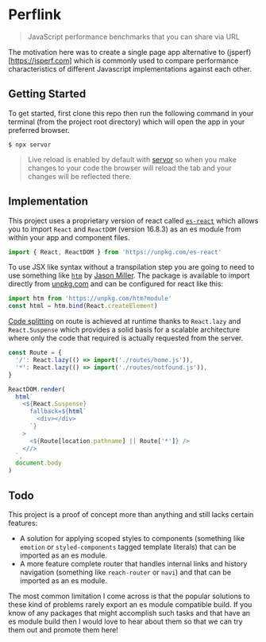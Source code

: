 # Perflink

> JavaScript performance benchmarks that you can share via URL

The motivation here was to create a single page app alternative to (jsperf)[https://jsperf.com] which is commonly used to compare performance characteristics of different Javascript implementations against each other.

## Getting Started

To get started, first clone this repo then run the following command in your terminal (from the project root directory) which will open the app in your preferred browser.

```
$ npx servor
```

> Live reload is enabled by default with [servor](https://github.com/lukejacksonn/servor) so when you make changes to your code the browser will reload the tab and your changes will be reflected there.

## Implementation

This project uses a proprietary version of react called [`es-react`](https://github.com/lukejacksonn/es-react) which allows you to import `React` and `ReactDOM` (version 16.8.3) as an es module from within your app and component files.

```js
import { React, ReactDOM } from 'https://unpkg.com/es-react'
```

To use JSX like syntax without a transpilation step you are going to need to use something like [`htm`](https://github.com/developit/htm) by [Jason Miller](https://github.com/developit). The package is available to import directly from [unpkg.com](https://unpkg.com) and can be configured for react like this:

```js
import htm from 'https://unpkg.com/htm?module'
const html = htm.bind(React.createElement)
```

[Code splitting](https://reactjs.org/docs/code-splitting.html) on route is achieved at runtime thanks to `React.lazy` and `React.Suspense` which provides a solid basis for a scalable architecture where only the code that required is actually requested from the server.

```js
const Route = {
  '/': React.lazy(() => import('./routes/home.js')),
  '*': React.lazy(() => import('./routes/notfound.js')),
}

ReactDOM.render(
  html`
    <${React.Suspense}
      fallback=${html`
        <div></div>
      `}
    >
      <${Route[location.pathname] || Route['*']} />
    <//>
  `,
  document.body
)
```

## Todo

This project is a proof of concept more than anything and still lacks certain features:

- A solution for applying scoped styles to components (something like `emotion` or `styled-components` tagged template literals) that can be imported as an es module.
- A more feature complete router that handles internal links and history navigation (something like `reach-router` or `navi`) and that can be imported as an es module.

The most common limitation I come across is that the popular solutions to these kind of problems rarely export an es module compatible build. If you know of any packages that might accomplish such tasks and that have an es module build then I would love to hear about them so that we can try them out and promote them here!
